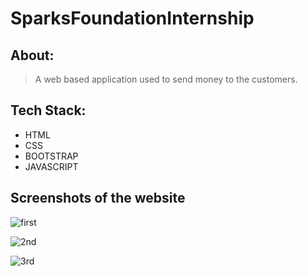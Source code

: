 # SparksFoundationInternship

## About:
> A web based application used to send money to the customers.

## Tech Stack:
- HTML
- CSS
- BOOTSTRAP
- JAVASCRIPT

## Screenshots of the website

![first](https://user-images.githubusercontent.com/73906501/168444118-8aa8f4a7-4f4b-45f0-ba37-5641717849b9.jpg)


![2nd](https://user-images.githubusercontent.com/73906501/168444119-c5db3252-7a5b-4bd8-9c07-d834a9889222.jpg)


![3rd](https://user-images.githubusercontent.com/73906501/168444120-aa64ee53-9b50-487a-8704-8b0927cb41dd.jpg)
